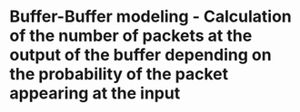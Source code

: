 # Buffer-Buffer modeling - Calculation of the number of packets at the output of the buffer depending on the probability of the packet appearing at the input
